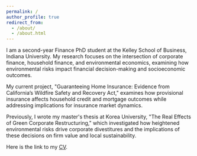 ```yaml
---
permalink: /
author_profile: true
redirect_from: 
  - /about/
  - /about.html
---
```



I am a second-year Finance PhD student at the Kelley School of Business, Indiana University. My research focuses on the intersection of corporate finance, household finance, and environmental economics, examining how environmental risks impact financial decision-making and socioeconomic outcomes.

My current project, "Guaranteeing Home Insurance: Evidence from California’s Wildfire Safety and Recovery Act," examines how provisional insurance affects household credit and mortgage outcomes while addressing implications for insurance market dynamics.

Previously, I wrote my master's thesis at Korea University, "The Real Effects of Green Corporate Restructuring," which investigated how heightened environmental risks drive corporate divestitures and the implications of these decisions on firm value and local sustainability.

Here is the link to my [CV](/files/CV_JehoonChung.pdf).

